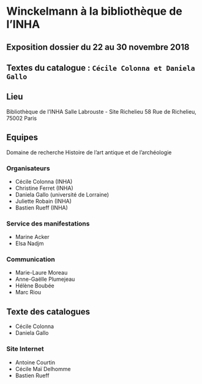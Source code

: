 ﻿# Winckelmann à la bibliothèque de l’INHA
## Exposition dossier du 22 au 30 novembre 2018

## Textes du catalogue : ```Cécile Colonna et Daniela Gallo```

## Lieu
Bibliothèque de l’INHA
Salle Labrouste - Site Richelieu
58 Rue de Richelieu, 75002 Paris

## Equipes
Domaine de recherche Histoire de l’art antique et de l’archéologie

### Organisateurs
* Cécile Colonna (INHA)
* Christine Ferret (INHA)
* Daniela Gallo (université de Lorraine)
* Juliette Robain (INHA)
* Bastien Rueff (INHA)

### Service des manifestations
* Marine Acker
* Elsa Nadjm

### Communication
* Marie-Laure Moreau
* Anne-Gaëlle Plumejeau
* Hélène Boubée
* Marc Riou

## Texte des catalogues
* Cécile Colonna
* Daniela Gallo

### Site Internet
* Antoine Courtin
* Cécile Maï Delhomme
* Bastien Rueff
